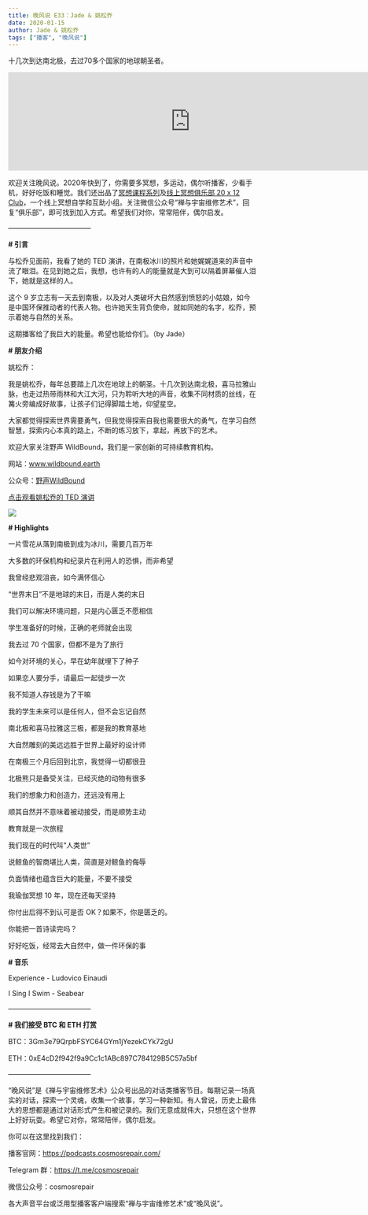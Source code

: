 ```yaml
---
title: 晚风说 E33：Jade & 姚松乔
date: 2020-01-15
author: Jade & 姚松乔
tags: ["播客", "晚风说"]
---
```


十几次到达南北极，去过70多个国家的地球朝圣者。

<!--more-->

<iframe src="https://fireside.fm/player/v2/trfV16OE+O2hhspQJ?theme=light" width="740" height="200" frameborder="0" scrolling="no"></iframe>

欢迎关注晚风说。2020年快到了，你需要多冥想，多运动，偶尔听播客，少看手机，好好吃饭和睡觉。我们还出品了[冥想课程系列](http://mp.weixin.qq.com/s?__biz=MzA5Nzk4MDMxMg==&mid=2247484680&idx=1&sn=2a5b8f1e1f1c1e6820adf5cc95d997fe&chksm=9099dfffa7ee56e9408aa248731e3e3e502c984ca1e577decc28d66d458f2e93a600dc6d6b40&scene=21#wechat_redirect)及[线上冥想俱乐部 20 x 12 Club](http://mp.weixin.qq.com/s?__biz=MzA5Nzk4MDMxMg==&mid=2247484834&idx=1&sn=ebd2c537b12e63baef2e9eaac505c26b&chksm=9099df55a7ee5643ab84485931d52082bbb2a6ee7078bdd536faf2cbbcb7bb22783aeaf13d4b&scene=21#wechat_redirect)，一个线上冥想自学和互助小组。关注微信公众号“禅与宇宙维修艺术”，回复“俱乐部”，即可找到加入方式。希望我们对你，常常陪伴，偶尔启发。

————————————

**# 引言**

与松乔见面前，我看了她的 TED 演讲，在南极冰川的照片和她娓娓道来的声音中流了眼泪。在见到她之后，我想，也许有的人的能量就是大到可以隔着屏幕催人泪下，她就是这样的人。

这个 9 岁立志有一天去到南极，以及对人类破坏大自然感到愤怒的小姑娘，如今是中国环保推动者的代表人物。也许她天生背负使命，就如同她的名字，松乔，预示着她与自然的关系。

这期播客给了我巨大的能量。希望也能给你们。（by Jade）

**# 朋友介绍**

姚松乔：

我是姚松乔，每年总要踏上几次在地球上的朝圣。十几次到达南北极，喜马拉雅山脉，也走过热带雨林和大江大河，只为聆听大地的声音，收集不同材质的丝线，在篝火旁编成好故事，让孩子们记得脚踏土地，仰望星空。

大家都觉得探索世界需要勇气，但我觉得探索自我也需要很大的勇气，在学习自然智慧，探索内心本真的路上，不断的练习放下，拿起，再放下的艺术。

欢迎大家关注野声 WildBound，我们是一家创新的可持续教育机构。

网站：www.wildbound.earth

公众号：[野声WildBound](https://mp.weixin.qq.com/s?__biz=MzI0NDc4NTI2Mg==&mid=2247485188&idx=1&sn=cb36b1b64d5416b1f175aa003403f4c8&chksm=e959ce05de2e4713a5ecd39428fde53e6c3c187a9835b3224f69e0ceb9c576213fbd338f7bc9&scene=21#wechat_redirect)

[点击观看姚松乔的 TED 演讲](https://www.bilibili.com/video/av42401772?from=search&seid=1576290335845208070)

![](https://cosmosrepair-1257028016.cos.ap-beijing.myqcloud.com/screencapture-mp-weixin-qq-s-2020-01-15-10_30_51.png)

**# Highlights**

一片雪花从落到南极到成为冰川，需要几百万年

大多数的环保机构和纪录片在利用人的恐惧，而非希望

我曾经悲观沮丧，如今满怀信心

“世界末日”不是地球的末日，而是人类的末日

我们可以解决环境问题，只是内心匮乏不愿相信

学生准备好的时候，正确的老师就会出现

我去过 70 个国家，但都不是为了旅行

如今对环境的关心，早在幼年就埋下了种子

如果恋人要分手，请最后一起徒步一次

我不知道人存钱是为了干嘛

我的学生未来可以是任何人，但不会忘记自然

南北极和喜马拉雅这三极，都是我的教育基地

大自然雕刻的美远远胜于世界上最好的设计师

在南极三个月后回到北京，我觉得一切都很丑

北极熊只是备受关注，已经灭绝的动物有很多

我们的想象力和创造力，还远没有用上

顺其自然并不意味着被动接受，而是顺势主动

教育就是一次旅程

我们现在的时代叫“人类世”

说鲸鱼的智商堪比人类，简直是对鲸鱼的侮辱

负面情绪也蕴含巨大的能量，不要不接受

我瑜伽冥想 10 年，现在还每天坚持

你付出后得不到认可是否 OK？如果不，你是匮乏的。

你能把一首诗读完吗？

好好吃饭，经常去大自然中，做一件环保的事

**# 音乐**

Experience - Ludovico Einaudi

I Sing I Swim - Seabear

————————————

**# 我们接受 BTC 和 ETH 打赏**

BTC：3Gm3e79QrpbFSYC64GYm1jYezekCYk72gU

ETH：0xE4cD2f942f9a9Cc1c1ABc897C784129B5C57a5bf

————————————

“晚风说”是《禅与宇宙维修艺术》公众号出品的对话类播客节目。每期记录一场真实的对话，探索一个灵魂，收集一个故事，学习一种新知。有人曾说，历史上最伟大的思想都是通过对话形式产生和被记录的。我们无意成就伟大，只想在这个世界上好好玩耍。希望它对你，常常陪伴，偶尔启发。

你可以在这里找到我们：

播客官网：https://podcasts.cosmosrepair.com/

Telegram 群：https://t.me/cosmosrepair

微信公众号：cosmosrepair

各大声音平台或泛用型播客客户端搜索“禅与宇宙维修艺术”或“晚风说”。